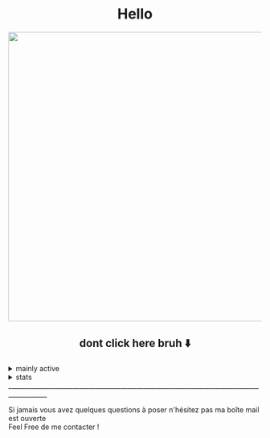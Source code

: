 ## <h1 align="center">Hello

<p align="center">
<img width=575 src=https://williamzlojo.fr/webimg/Willy%20logo.png>
</p>



## <p align="center"> dont click here bruh ⬇️</p>


<details>
<summary>mainly active</summary>


##### _web dev_
![HTML5](https://img.shields.io/badge/-HTML-black?style=for-the-badge&logo=html5)
![CSS](https://img.shields.io/badge/-CSS-red?style=for-the-badge&logo=css3)
![PHP](https://img.shields.io/badge/-PHP-503399?style=for-the-badge&logo=php)
![JavaScript](https://img.shields.io/badge/-JS-000000?style=for-the-badge&logo=javascript)


##### _learning w/ best effort_

![Java](https://img.shields.io/badge/-Java-C5A42F?style=for-the-badge&logo=java)
![C](https://img.shields.io/badge/-C-blue?style=for-the-badge&logo=c&logoColor=white)
![C](https://img.shields.io/badge/-C++-darkblue?style=for-the-badge&logo=cplusplus)
 
##### _small future project phone app w/ unity_
![C#](https://img.shields.io/badge/-C%20sharp-darkgreen?style=for-the-badge&logo=c#)

##### _we'll see later_
![Angular](https://img.shields.io/badge/-angular-white?style=for-the-badge&logo=angular&logoColor=red)
![Kotlin](https://img.shields.io/badge/-kotlin-white?style=for-the-badge&logo=kotlin&logoColor=purple)


##### _daily work with_
![NodeJS](https://img.shields.io/badge/-node.JS-43853D?style=for-the-badge&logo=node.js&logoColor=white)
![npm](https://img.shields.io/badge/-npm-black?style=for-the-badge&logo=npm)
![choco](https://img.shields.io/badge/-choco-fedcba?style=for-the-badge&logo=chocolatey)

##### _other stuff_
![MySQL](https://img.shields.io/badge/-MySQL-336791?style=for-the-badge&logo=mySQL&logoColor=white)
![Office](https://img.shields.io/badge/-Suite%20Office-black?style=for-the-badge&logo=MicrosoftOffice&logoColor=orange)<br>
![ADOBEPs](https://img.shields.io/badge/-Photoshop-8BB3FC?style=for-the-badge&logo=AdobePhotoshop&logoColor=white)
![ADOBEAi](https://img.shields.io/badge/-Illustrator-FBA034?style=for-the-badge&logo=AdobeIllustrator&logoColor=white)
![ADOBEPr](https://img.shields.io/badge/-Premiere%20Pro-red?style=for-the-badge&logo=AdobePremierePro&logoColor=white)<br>
![GIT](https://img.shields.io/badge/-Git-orange?style=for-the-badge&logo=Git&logoColor=white)<br>
![Python](https://img.shields.io/badge/-Python-31556E?style=for-the-badge&logo=python)
![SQL](https://img.shields.io/badge/-PostgreSQL-336791?style=for-the-badge&logo=postgreSQL&logoColor=white)

##### _OS_<br>
![Win](https://img.shields.io/badge/-Win-blue?style=for-the-badge&logo=Windows&logoColor=white)
![Debian](https://img.shields.io/badge/-debian-D70A53?style=for-the-badge&logo=debian&logoColor=white)
![Ubuntu](https://img.shields.io/badge/-ubuntu-FF6C37?style=for-the-badge&logo=ubuntu&logoColor=white)
![QOS](https://img.shields.io/badge/-Qubes%20OS-3874D8?style=for-the-badge&logo=QubesOS&logoColor=white)
![Kali](https://img.shields.io/badge/-Kali-557C94?style=for-the-badge&logo=KaliLinux&logoColor=white)
![MAC](https://img.shields.io/badge/-MacOS-white?style=for-the-badge&logo=Apple&logoColor=gray)</p>
</details>
<details>


<summary>stats</summary>
<p align="center">
<img src="https://github-readme-stats.vercel.app/api?username=Wiillyyy&hide_border=true&show_icons=true&theme=radical" alt="Willy's Stats" width="38%">
<img src="https://github-readme-stats.vercel.app/api/top-langs/?username=Wiillyyy&layout=compact&theme=tokyonight" width="38%">
<!--- <img src="https://github-readme-stats.vercel.app/api/wakatime/?username=Wiillyyy&layout=compact&theme=cobalt" width="38%"> --->
    </p>
</details>
__________________________________________________________________________________________

Si jamais vous avez quelques questions à poser n'hésitez pas ma boîte mail est ouverte<br>
Feel Free de me contacter !
